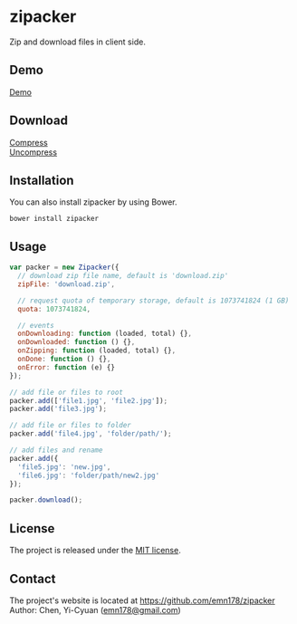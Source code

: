 # zipacker
Zip and download files in client side.

## Demo
[Demo](https://emn178.github.io/zipacker/samples/demo/)

## Download
[Compress](https://raw.github.com/emn178/zipacker/master/build/zipacker.min.js)  
[Uncompress](https://raw.github.com/emn178/zipacker/master/src/zipacker.js)

## Installation
You can also install zipacker by using Bower.
```
bower install zipacker
```

## Usage
```JavaScript
var packer = new Zipacker({
  // download zip file name, default is 'download.zip'
  zipFile: 'download.zip',

  // request quota of temporary storage, default is 1073741824 (1 GB)
  quota: 1073741824,

  // events
  onDownloading: function (loaded, total) {},
  onDownloaded: function () {},
  onZipping: function (loaded, total) {},
  onDone: function () {},
  onError: function (e) {}
});

// add file or files to root
packer.add(['file1.jpg', 'file2.jpg']);
packer.add('file3.jpg');

// add file or files to folder
packer.add('file4.jpg', 'folder/path/');

// add files and rename
packer.add({
  'file5.jpg': 'new.jpg',
  'file6.jpg': 'folder/path/new2.jpg'
});

packer.download();
```

## License
The project is released under the [MIT license](http://www.opensource.org/licenses/MIT).

## Contact
The project's website is located at https://github.com/emn178/zipacker  
Author: Chen, Yi-Cyuan (emn178@gmail.com)
